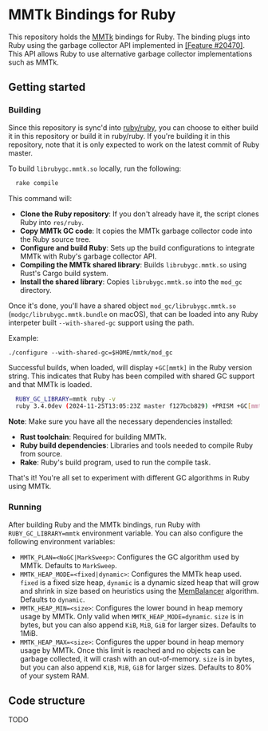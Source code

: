 # MMTk Bindings for Ruby

This repository holds the [MMTk](https://www.mmtk.io/) bindings for Ruby. The binding plugs into Ruby using the garbage collector API implemented in [[Feature #20470]](https://bugs.ruby-lang.org/issues/20470). This API allows Ruby to use alternative garbage collector implementations such as MMTk.

## Getting started

### Building

Since this repository is sync'd into [ruby/ruby](https://github.com/ruby/ruby/), you can choose to either build it in this repository or build it in ruby/ruby. If you're building it in this repository, note that it is only expected to work on the latest commit of Ruby master.

To build `librubygc.mmtk.so` locally, run the following:

```sh
  rake compile
```
This command will:

   - **Clone the Ruby repository**: If you don't already have it, the script clones Ruby into `res/ruby`.
   - **Copy MMTk GC code**: It copies the MMTk garbage collector code into the Ruby source tree.
   - **Configure and build Ruby**: Sets up the build configurations to integrate MMTk with Ruby's garbage collector API.
   - **Compiling the MMTk shared library**: Builds `librubygc.mmtk.so` using Rust's Cargo build system.
   - **Install the shared library**: Copies `librubygc.mmtk.so` into the `mod_gc` directory.

Once it's done, you'll have a shared object `mod_gc/librubygc.mmtk.so` (`modgc/librubygc.mmtk.bundle` on macOS), that can be loaded into any Ruby interpeter built `--with-shared-gc` support using the path.

Example:

```
./configure --with-shared-gc=$HOME/mmtk/mod_gc
```

Successful builds, when loaded, will display `+GC[mmtk]`  in the Ruby version string. This indicates that Ruby has been compiled with shared GC support and that MMTk is loaded.

```sh
  RUBY_GC_LIBRARY=mmtk ruby -v
  ruby 3.4.0dev (2024-11-25T13:05:23Z master f127bcb829) +PRISM +GC[mmtk] [arm64-darwin24]
```

**Note**: Make sure you have all the necessary dependencies installed:

- **Rust toolchain**: Required for building MMTk.
- **Ruby build dependencies**: Libraries and tools needed to compile Ruby from source.
- **Rake**: Ruby's build program, used to run the compile task.

That's it! You're all set to experiment with different GC algorithms in Ruby using MMTk.









### Running

After building Ruby and the MMTk bindings, run Ruby with `RUBY_GC_LIBRARY=mmtk` environment variable. You can also configure the following environment variables:

- `MMTK_PLAN=<NoGC|MarkSweep>`: Configures the GC algorithm used by MMTk. Defaults to `MarkSweep`.
- `MMTK_HEAP_MODE=<fixed|dynamic>`: Configures the MMTk heap used. `fixed` is a fixed size heap, `dynamic` is a dynamic sized heap that will grow and shrink in size based on heuristics using the [MemBalancer](https://dl.acm.org/doi/pdf/10.1145/3563323) algorithm. Defaults to `dynamic`.
- `MMTK_HEAP_MIN=<size>`: Configures the lower bound in heap memory usage by MMTk. Only valid when `MMTK_HEAP_MODE=dynamic`. `size` is in bytes, but you can also append `KiB`, `MiB`, `GiB` for larger sizes. Defaults to 1MiB.
- `MMTK_HEAP_MAX=<size>`: Configures the upper bound in heap memory usage by MMTk. Once this limit is reached and no objects can be garbage collected, it will crash with an out-of-memory. `size` is in bytes, but you can also append `KiB`, `MiB`, `GiB` for larger sizes. Defaults to 80% of your system RAM.

## Code structure

TODO
